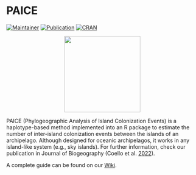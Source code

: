 # PAICE

<!-- badges: start -->

[![Maintainer](https://img.shields.io/badge/maintainer-Alberto%20J.%20Coello-blue)](https://sites.google.com/view/albertojcoello) [![Publication](https://img.shields.io/badge/publication-J.%20Biogeogr.-brightgreen)](https://onlinelibrary.wiley.com/doi/full/10.1111/jbi.14341) [![CRAN](https://img.shields.io/badge/CRAN-1.0.2-red)](https://cran.r-project.org/web/packages/PAICE/index.html)

<!-- badges: end -->

<p align="center">
  <img src="https://github.com/PAICEcode/PAICE/assets/47033657/fad6a044-0e41-4799-aae2-8cf00aafae2f" width="200" height="200">
</p>

PAICE (Phylogeographic Analysis of Island Colonization Events) is a haplotype-based method implemented into an R package to estimate the number of inter-island colonization events between the islands of an archipelago. Although designed for oceanic archipelagos, it works in any island-like system (e.g., sky islands). For further information, check our publication in Journal of Biogeography (Coello et al. [2022](https://onlinelibrary.wiley.com/doi/abs/10.1111/jbi.14341)).

A complete guide can be found on our [Wiki](https://github.com/PAICEcode/PAICE/wiki).

